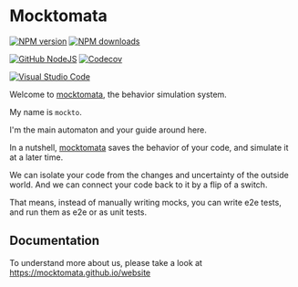 # Mocktomata

[![NPM version][npm-image]][npm-url]
[![NPM downloads][downloads-image]][npm-url]

[![GitHub NodeJS][github-nodejs]][github-action-url]
[![Codecov][codecov-image]][codecov-url]

[![Visual Studio Code][vscode-image]][vscode-url]

Welcome to [mocktomata], the behavior simulation system.

My name is `mockto`.

I'm the main automaton and your guide around here.

In a nutshell, [mocktomata] saves the behavior of your code,
and simulate it at a later time.

We can isolate your code from the changes and uncertainty of the outside world.
And we can connect your code back to it by a flip of a switch.

That means, instead of manually writing mocks, you can write e2e tests,
and run them as e2e or as unit tests.

## Documentation

To understand more about us, please take a look at <https://mocktomata.github.io/website>

[codecov-image]: https://codecov.io/gh/mocktomata/mocktomata/branch/main/graph/badge.svg
[codecov-url]: https://codecov.io/gh/mocktomata/mocktomata
[downloads-image]: https://img.shields.io/npm/dm/mocktomata.svg?style=flat
[github-action-url]: https://github.com/mocktomata/mocktomata/actions
[github-nodejs]: https://github.com/mocktomata/mocktomata/workflows/release/badge.svg
[mocktomata]: https://github.com/mocktomata/mocktomata/blob/main/packages/mocktomata
[npm-image]: https://img.shields.io/npm/v/mocktomata.svg?style=flat
[npm-url]: https://www.npmjs.com/package/mocktomata
[vscode-image]: https://img.shields.io/badge/vscode-ready-green.svg
[vscode-url]: https://code.visualstudio.com/
